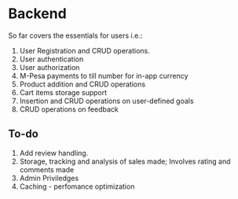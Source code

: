 # Backend

So far covers the essentials for users i.e.:

1.  User Registration and CRUD operations.
2.  User authentication
3.  User authorization
4.  M-Pesa payments to till number for in-app currency
5.  Product addition and CRUD operations
6.  Cart items storage support
7.  Insertion and CRUD operations on user-defined goals
8.  CRUD operations on feedback

## To-do

1.  Add review handling.
2.  Storage, tracking and analysis of sales made; Involves rating and comments made
3.  Admin Priviledges
4.  Caching - perfomance optimization
